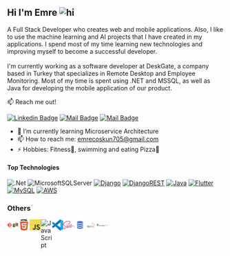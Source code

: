 ## Hi I'm Emre <img src="https://user-images.githubusercontent.com/1303154/88677602-1635ba80-d120-11ea-84d8-d263ba5fc3c0.gif" width="28px" height="28px" alt="hi">

A Full Stack Developer who creates web and mobile applications. Also, I like to use the machine learning and AI projects that I have created in my applications. I spend most of my time learning new technologies and improving myself to become a successful developer. 
<br/><br/>
I'm currently working as a software developer at DeskGate, a company based in Turkey that specializes in Remote Desktop and Employee Monitoring. Most of my time is spent using .NET and MSSQL, as well as Java for developing the mobile application of our product.

:mailbox: Reach me out!

 [![Linkedin Badge](https://img.shields.io/badge/-emrecoskun48-0e76a8?style=flat&labelColor=0e76a8&logo=linkedin&logoColor=white)](https://www.linkedin.com/in/emrecoskun48/) [![Mail Badge](https://img.shields.io/badge/-@emrecoskunl-e84393?style=flat&labelColor=e84393&logo=instagram&logoColor=white)](https://instagram.com/emrecoskunl) [![Mail Badge](https://img.shields.io/badge/-emrecoskun705-c0392b?style=flat&labelColor=c0392b&logo=gmail&logoColor=white)](mailto:emrecoskun705@gmail.com)


- 🔭 I’m currently learning Microservice Architecture
- 📫 How to reach me: emrecoskun705@gmail.com
- ⚡ Hobbies: Fitness💪, swimming and eating Pizza🍕

#### Top Technologies

<!-- TODO: Make technologies links takes you to repositories -->
![.Net](https://img.shields.io/badge/.NET-5C2D91?style=for-the-badge&logo=.net&logoColor=white)
![MicrosoftSQLServer](https://img.shields.io/badge/MSSQL-CC2927?style=for-the-badge&logo=microsoft%20sql%20server&logoColor=white)
[![Django](https://img.shields.io/badge/django-%23092E20.svg?style=for-the-badge&logo=django&logoColor=white)](https://github.com/emrecoskun705/e_commerce)
[![DjangoREST](https://img.shields.io/badge/DJANGO-REST-ff1709?style=for-the-badge&logo=django&logoColor=white&color=ff1709&labelColor=gray)](https://github.com/emrecoskun705/e_commerce)
[![Java](https://img.shields.io/badge/java-%23ED8B00.svg?style=for-the-badge&logo=java&logoColor=white)](#)
[![Flutter](https://img.shields.io/badge/Flutter-%2302569B.svg?style=for-the-badge&logo=Flutter&logoColor=white)](https://github.com/emrecoskun705/ecommerce_flutter)
[![MySQL](https://img.shields.io/badge/mysql-%2300f.svg?style=for-the-badge&logo=mysql&logoColor=white)](#)
[![AWS](https://img.shields.io/badge/AWS-%23FF9900.svg?style=for-the-badge&logo=amazon-aws&logoColor=white)](#)

### Others

<img align="left" alt="Git" width="26px" src="https://raw.githubusercontent.com/github/explore/80688e429a7d4ef2fca1e82350fe8e3517d3494d/topics/git/git.png" />

<img align="left" alt="HTML5" width="26px" src="https://raw.githubusercontent.com/github/explore/80688e429a7d4ef2fca1e82350fe8e3517d3494d/topics/html/html.png" />

<img align="left" alt="JavaScript" width="26px" src="https://raw.githubusercontent.com/github/explore/80688e429a7d4ef2fca1e82350fe8e3517d3494d/topics/javascript/javascript.png" />
<img align="left" alt="JavaScript" width="26px" src="https://user-images.githubusercontent.com/57330864/219970295-2870a1e2-714a-409a-a547-a7c0ca9bbef8.png"/>



<img align="left" alt="Visual Studio Code" width="26px" src="https://raw.githubusercontent.com/github/explore/80688e429a7d4ef2fca1e82350fe8e3517d3494d/topics/visual-studio-code/visual-studio-code.png" />

<img align="left" alt="Sass" width="26px" src="https://raw.githubusercontent.com/github/explore/80688e429a7d4ef2fca1e82350fe8e3517d3494d/topics/sass/sass.png" />

<img align="left" alt="SQL" width="26px" src="https://raw.githubusercontent.com/github/explore/80688e429a7d4ef2fca1e82350fe8e3517d3494d/topics/sql/sql.png" />

<img align="left" alt="MySQL" width="26px" src="https://raw.githubusercontent.com/github/explore/80688e429a7d4ef2fca1e82350fe8e3517d3494d/topics/mysql/mysql.png" />



<img align="left" alt="MongoDB" width="26px" src="https://raw.githubusercontent.com/github/explore/80688e429a7d4ef2fca1e82350fe8e3517d3494d/topics/mongodb/mongodb.png" />
